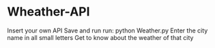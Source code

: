 # Wheather-API
Insert your own API
Save and run
run: python Weather.py
Enter the city name in all small letters
Get to know about the weather of that city
